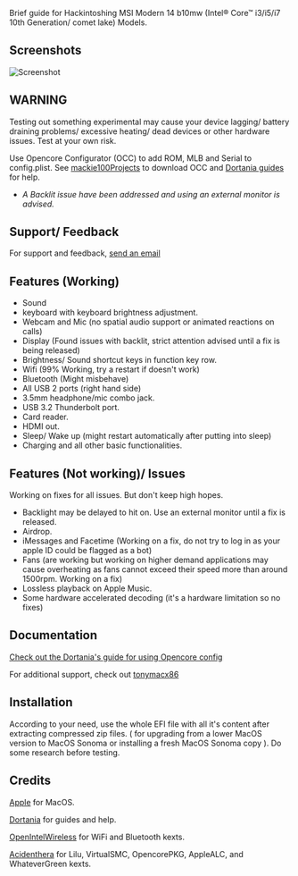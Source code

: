 Brief guide for Hackintoshing MSI Modern 14 b10mw (Intel® Core™ i3/i5/i7 10th Generation/ comet lake) Models.

## Screenshots

![Screenshot](https://private-user-images.githubusercontent.com/103637434/305134853-5fc0c894-7777-46be-96ce-f73a9622addb.png?jwt=eyJhbGciOiJIUzI1NiIsInR5cCI6IkpXVCJ9.eyJpc3MiOiJnaXRodWIuY29tIiwiYXVkIjoicmF3LmdpdGh1YnVzZXJjb250ZW50LmNvbSIsImtleSI6ImtleTUiLCJleHAiOjE3MDgwMTI1NzksIm5iZiI6MTcwODAxMjI3OSwicGF0aCI6Ii8xMDM2Mzc0MzQvMzA1MTM0ODUzLTVmYzBjODk0LTc3NzctNDZiZS05NmNlLWY3M2E5NjIyYWRkYi5wbmc_WC1BbXotQWxnb3JpdGhtPUFXUzQtSE1BQy1TSEEyNTYmWC1BbXotQ3JlZGVudGlhbD1BS0lBVkNPRFlMU0E1M1BRSzRaQSUyRjIwMjQwMjE1JTJGdXMtZWFzdC0xJTJGczMlMkZhd3M0X3JlcXVlc3QmWC1BbXotRGF0ZT0yMDI0MDIxNVQxNTUxMTlaJlgtQW16LUV4cGlyZXM9MzAwJlgtQW16LVNpZ25hdHVyZT00OTU2MWIwNzAxYzhhM2FhYjc0ODk4MzdmODk1NjhhY2ExOTM0N2Q3NzM3OTFjZTEzOTk5ZmJiOTNmYjcwYTQxJlgtQW16LVNpZ25lZEhlYWRlcnM9aG9zdCZhY3Rvcl9pZD0wJmtleV9pZD0wJnJlcG9faWQ9MCJ9.OdDVJWDCYle9qenlBC5M0aZt0rmB6YBKNrTjfq6lekY)



## WARNING
Testing out something experimental may cause your device lagging/ battery draining problems/ excessive heating/ dead devices or other hardware issues. Test at your own risk.

Use Opencore Configurator (OCC) to add ROM, MLB and Serial to config.plist.
See [mackie100Projects](https://mackie100projects.altervista.org/download-opencore-configurator) to download OCC and [Dortania guides](https://dortania.github.io/OpenCore-Post-Install/universal/iservices.html) for help.

- *A Backlit issue have been addressed and using an external monitor is advised.*
## Support/ Feedback

For support and feedback, [send an email](sithumkottearachchi@outlook.com)


## Features (Working)

- Sound
- keyboard with keyboard brightness adjustment.
- Webcam and Mic (no spatial audio support or animated reactions on calls)
- Display (Found issues with backlit, strict attention advised until a fix is being released)
- Brightness/ Sound shortcut keys in function key row.
- Wifi (99% Working, try a restart if doesn't work)
- Bluetooth (Might misbehave)
- All USB 2 ports (right hand side)
- 3.5mm headphone/mic combo jack.
- USB 3.2 Thunderbolt port.
- Card reader.
- HDMI out.
- Sleep/ Wake up (might restart automatically after putting into sleep)
- Charging and all other basic functionalities.

## Features (Not working)/ Issues
Working on fixes for all issues. But don't keep high hopes.
- Backlight may be delayed to hit on. Use an external monitor until a fix is released.
- Airdrop.
- iMessages and Facetime (Working on a fix, do not try to log in as your apple ID could be flagged as a bot)
- Fans (are working but working on higher demand applications may cause overheating as fans cannot exceed their speed more than around 1500rpm. Working on a fix)
- Lossless playback on Apple Music.
- Some hardware accelerated decoding (it's a hardware limitation so no fixes)
## Documentation

[Check out the Dortania's guide for using Opencore config](https://dortania.github.io/OpenCore-Install-Guide/) 

For additional support, check out [tonymacx86](https://www.tonymacx86.com/)
## Installation
According to your need, use the whole EFI file with all it's content after extracting compressed zip files. ( for upgrading from a lower MacOS version to MacOS Sonoma or installing a fresh MacOS Sonoma copy ). Do some research before testing.

## Credits
[Apple](https://www.apple.com/) for MacOS.

[Dortania](https://github.com/dortania) for guides and help.

[OpenIntelWireless](https://openintelwireless.github.io/) for WiFi and Bluetooth kexts.

[Acidenthera](https://github.com/acidanthera) for Lilu, VirtualSMC, OpencorePKG, AppleALC, and WhateverGreen kexts. 
